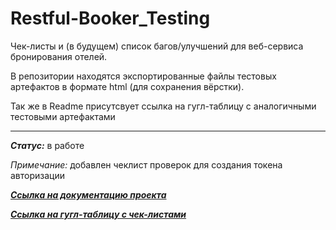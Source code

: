 # Restful-Booker_Testing

Чек-листы и (в будущем) список багов/улучшений для веб-сервиса бронирования отелей.

В репозитории находятся экспортированные файлы тестовых артефактов в формате html (для сохранения вёрстки).

Так же в Readme присутсвует ссылка на гугл-таблицу с аналогичными тестовыми артефактами

___
***Статус:*** в работе

*Примечание:* добавлен чеклист проверок для создания токена авторизации

***[Ссылка на документацию проекта](https://restful-booker.herokuapp.com/apidoc/#api-Auth-CreateToken)***

***[Ссылка на гугл-таблицу с чек-листами](https://docs.google.com/spreadsheets/d/1plWy4XCwE_-cuWvV-JWDCyEBTwSYES0M-mH1t41btQg/edit#gid=0)***
